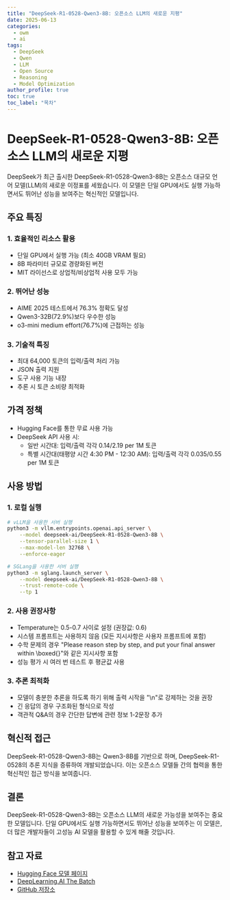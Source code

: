 ```yaml
---
title: "DeepSeek-R1-0528-Qwen3-8B: 오픈소스 LLM의 새로운 지평"
date: 2025-06-13
categories: 
  - owm
  - ai
tags: 
  - DeepSeek
  - Qwen
  - LLM
  - Open Source
  - Reasoning
  - Model Optimization
author_profile: true
toc: true
toc_label: "목차"
---
```


# DeepSeek-R1-0528-Qwen3-8B: 오픈소스 LLM의 새로운 지평

DeepSeek가 최근 출시한 DeepSeek-R1-0528-Qwen3-8B는 오픈소스 대규모 언어 모델(LLM)의 새로운 이정표를 세웠습니다. 이 모델은 단일 GPU에서도 실행 가능하면서도 뛰어난 성능을 보여주는 혁신적인 모델입니다.

## 주요 특징

### 1. 효율적인 리소스 활용
- 단일 GPU에서 실행 가능 (최소 40GB VRAM 필요)
- 8B 파라미터 규모로 경량화된 버전
- MIT 라이선스로 상업적/비상업적 사용 모두 가능

### 2. 뛰어난 성능
- AIME 2025 테스트에서 76.3% 정확도 달성
- Qwen3-32B(72.9%)보다 우수한 성능
- o3-mini medium effort(76.7%)에 근접하는 성능

### 3. 기술적 특징
- 최대 64,000 토큰의 입력/출력 처리 가능
- JSON 출력 지원
- 도구 사용 기능 내장
- 추론 시 토큰 소비량 최적화

## 가격 정책
- Hugging Face를 통한 무료 사용 가능
- DeepSeek API 사용 시:
  - 일반 시간대: 입력/출력 각각 $0.14/$2.19 per 1M 토큰
  - 특별 시간대(태평양 시간 4:30 PM - 12:30 AM): 입력/출력 각각 $0.035/$0.55 per 1M 토큰

## 사용 방법

### 1. 로컬 실행
```bash
# vLLM을 사용한 서버 실행
python3 -m vllm.entrypoints.openai.api_server \
    --model deepseek-ai/DeepSeek-R1-0528-Qwen3-8B \
    --tensor-parallel-size 1 \
    --max-model-len 32768 \
    --enforce-eager

# SGLang을 사용한 서버 실행
python3 -m sglang.launch_server \
    --model deepseek-ai/DeepSeek-R1-0528-Qwen3-8B \
    --trust-remote-code \
    --tp 1
```

### 2. 사용 권장사항
- Temperature는 0.5-0.7 사이로 설정 (권장값: 0.6)
- 시스템 프롬프트는 사용하지 않음 (모든 지시사항은 사용자 프롬프트에 포함)
- 수학 문제의 경우 "Please reason step by step, and put your final answer within \boxed{}"와 같은 지시사항 포함
- 성능 평가 시 여러 번 테스트 후 평균값 사용

### 3. 추론 최적화
- 모델이 충분한 추론을 하도록 하기 위해 출력 시작을 "<think>\n"로 강제하는 것을 권장
- 긴 응답의 경우 구조화된 형식으로 작성
- 객관적 Q&A의 경우 간단한 답변에 관련 정보 1-2문장 추가

## 혁신적 접근
DeepSeek-R1-0528-Qwen3-8B는 Qwen3-8B를 기반으로 하며, DeepSeek-R1-0528의 추론 지식을 증류하여 개발되었습니다. 이는 오픈소스 모델들 간의 협력을 통한 혁신적인 접근 방식을 보여줍니다.

## 결론
DeepSeek-R1-0528-Qwen3-8B는 오픈소스 LLM의 새로운 가능성을 보여주는 중요한 모델입니다. 단일 GPU에서도 실행 가능하면서도 뛰어난 성능을 보여주는 이 모델은, 더 많은 개발자들이 고성능 AI 모델을 활용할 수 있게 해줄 것입니다.

## 참고 자료
- [Hugging Face 모델 페이지](https://huggingface.co/deepseek-ai/DeepSeek-R1-0528-Qwen3-8B)
- [DeepLearning.AI The Batch](https://www.deeplearning.ai/the-batch/deepseek-r1s-update-leads-all-open-models-and-brings-it-up-to-date-with-the-latest-from-google-and-openai/)
- [GitHub 저장소](https://github.com/deepseek-ai/DeepSeek-R1)
